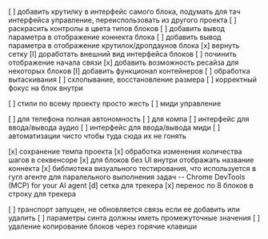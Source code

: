 [ ] добавить крутилку в интерфейс самого блока, подумать для тач интерфейса управление, переиспользовать из другого проекта
[ ] раскрасить контролы в цвета типов блоков
[ ] добавить вывод параметра в отображение коннекта блока
[ ] добавить вывод параметра в отображение крутилок/дропдаунов блока
[x] вернуть сетку
[I] доработать внешний вид интерфейса блоков
[ ] починить отображение начала связи
[x] добавить возможность ресайза для некоторых блоков
[I] добавить функционал контейнеров
    [ ] обработка вытаскивания
    [ ] схлопывание, восстановление размера
    [ ] корректный фокус на блок внутри

[ ] стили по всему проекту просто жесть
[ ] миди управление

[ ] для телефона полная автономность
[ ] для компа 
[ ] интерфейс для ввода/вывода аудио
[ ] интерфейс для ввода/вывода миди
[ ] автоматизации чисто чтобы туда сюда их не гонять

[x] сохранение темпа проекта
[x] обработка изменения количества шагов в секвенсоре
[x] для блоков без UI внутри отображать название коннекта
[x] библиотека визуального тестирования, что используется в гугл агенте для паралельного выполнения задач -- Chrome DevTools (MCP) for your AI agent
[d] сетка для трекера
[x] перенос по 8 блоков в строку для трекера

[ ] транспорт запущен, не обновляется связь если ее добавить или удалить 
[ ] параметры синта должны иметь промежуточные значения 
[ ] удаление копирование блоков через горячие клавиши